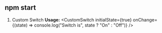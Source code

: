 ## npm start
1. Custom Switch
   **Usage:**
   <CustomSwitch 
        initialState={true} 
        onChange={(state) => console.log("Switch is", state ? "On" : "Off")}
   />

